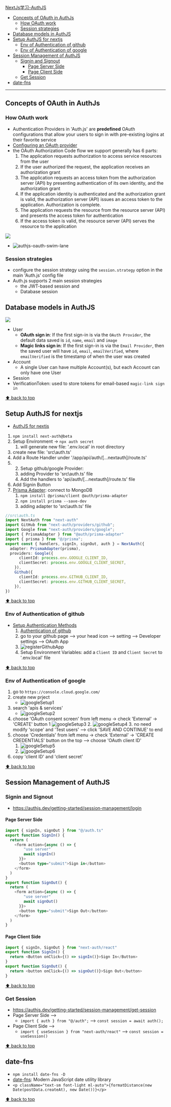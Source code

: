 [NextJs学习-AuthJS](#top)

- [Concepts of OAuth in AuthJs](#concepts-of-oauth-in-authjs)
  - [How OAuth work](#how-oauth-work)
  - [Session strategies](#session-strategies)
- [Database models in AuthJS](#database-models-in-authjs)
- [Setup AuthJS for nextjs](#setup-authjs-for-nextjs)
  - [Env of Authentication of github](#env-of-authentication-of-github)
  - [Env of Authentication of google](#env-of-authentication-of-google)
- [Session Management of AuthJS](#session-management-of-authjs)
  - [Signin and Signout](#signin-and-signout)
    - [Page Server Side](#page-server-side)
    - [Page Client Side](#page-client-side)
  - [Get Session](#get-session)
- [date-fns](#date-fns)

--------------------------------------
## Concepts of OAuth in AuthJs

### How OAuth work

- Authentication Providers in 'Auth.js' are **predefined** OAuth configurations that allow your users to sign in with pre-existing logins at their favorite service
- [Configuring an OAuth provider](https://authjs.dev/guides/configuring-oauth-providers)
- the OAuth Authorization Code flow we support generally has 6 parts:
  1. The application requests authorization to access service resources from the user
  2. If the user authorized the request, the application receives an authorization grant
  3. The application requests an access token from the authorization server (API) by presenting authentication of its own identity, and the authorization grant
  4. If the application identity is authenticated and the authorization grant is valid, the authorization server (API) issues an access token to the application. Authorization is complete.
  5. The application requests the resource from the resource server (API) and presents the access token for authentication
  6. If the access token is valid, the resource server (API) serves the resource to the application

<img src="./images/authJS-OAuth.svg">

- ![authjs-oauth-swim-lane](./images/authjs-oauth-swim-lane.png)

### Session strategies

- configure the session strategy using the `session.strategy` option in the main 'Auth.js' config file
- Auth.js supports 2 main session strategies
  - the JWT-based session and
  - Database session

## Database models in AuthJS

<img src="./images/authJS-models.svg">

- User
  - **OAuth sign in**: If the first sign-in is via the `OAuth Provider`, the default data saved is `id`, `name`, `email` and `image`
  - **Magic links sign in**: If the first sign-in is via the `Email Provider`, then the saved user will have `id`, `email`, `emailVerified`, where `emailVerified` is the timestamp of when the user was created
- Account
  - A single User can have multiple Account(s), but each Account can only have one User
- Session
- VerificationToken: used to store tokens for email-based `magic-link sign in`

[⬆ back to top](#top)

## Setup AuthJS for nextjs

- [AuthJS for nextjs](https://authjs.dev/getting-started/installation?framework=next.js)
1. `npm install next-auth@beta`
2. Setup Environment  -> `npx auth secret`
   1. will generate new file: '.env.local' in root directory
3. create new file: 'src\auth.ts'
4. Add a Route Handler under '/app/api/auth/[...nextauth]/route.ts'
5. 2. Setup github/google Provider:
   1. adding Provider to 'src\auth.ts' file
   2. Add the handlers to 'api/auth/[...nextauth]/route.ts' file
8. Add Signin Button
9. [Prisma Adapter](https://authjs.dev/getting-started/adapters/prisma): connect to MongoDB
   1.  `npm install @prisma/client @auth/prisma-adapter`
   2.  `npm install prisma --save-dev`
   3.  adding adapter to 'src\auth.ts' file

```ts
//src\auth.ts
import NextAuth from "next-auth"
import GitHub from "next-auth/providers/github";
import Google from "next-auth/providers/google";
import { PrismaAdapter } from "@auth/prisma-adapter"
import { prisma } from "@/prisma";
export const { handlers, signIn, signOut, auth } = NextAuth({
  adapter: PrismaAdapter(prisma),
  providers: Google({
      clientId: process.env.GOOGLE_CLIENT_ID,
      clientSecret: process.env.GOOGLE_CLIENT_SECRET,
    }),
    Github({
      clientId: process.env.GITHUB_CLIENT_ID,
      clientSecret: process.env.GITHUB_CLIENT_SECRET,
    }),
})
```

[⬆ back to top](#top)

### Env of Authentication of github

- [Setup Authentication Methods](https://authjs.dev/getting-started/authentication/oauth)
   1. [Authentication of github](https://authjs.dev/getting-started/authentication/oauth)
   2. go to your github page --> your head icon --> setting -->  Developer settings  --> OAuth App
   3. ![registerGithubApp](./images/registerGithubApp.png)
   4. Setup Environment Variables: add a `Client ID` and `Client Secret` to '.env.local' file

[⬆ back to top](#top)

### Env of Authentication of google

1. go to `https://console.cloud.google.com/`
2. create new prject
   - ![googleSetup1](googleSetup1.png)
3. search 'apis & services'
   - ![googleSetup2](googleSetup2.png)
4. choose 'OAuth consent screen' from left menu -> check 'External' -> 'CREATE' button
   1 ![googleSetup3](googleSetup3.png)
   2. ![googleSetup4](googleSetup4.png)
   3. no need modify 'scope' and 'Test users' --> click 'SAVE AND CONTINUE' to end
5. choose 'Credentials' from left menu -> check 'External' -> 'CREATE CREDENTIALS' button on the top --> choose 'OAuth client ID'
   1. ![googleSetup5](googleSetup5.png)
   2. ![googleSetup6](googleSetup6.png)
6. copy 'client ID' and 'client secret'

[⬆ back to top](#top)

## Session Management of AuthJS

### Signin and Signout

- https://authjs.dev/getting-started/session-management/login

#### Page Server Side

```ts
import { signIn, signOut } from "@/auth.ts"
export function SignIn() {
  return (
    <form action={async () => {
        "use server"
        await signIn()
      }}>
      <button type="submit">Sign in</button>
    </form>
  )
}
export function SignOut() {
  return (
    <form action={async () => {
        "use server"
        await signOut()
      }}>
      <button type="submit">Sign Out</button>
    </form>
  )
}
```

#### Page Client Side

```ts
import { signIn, SignOut } from "next-auth/react"
export function SignIn() {
  return <Button onClick={() => signIn()}>Sign In</Button>
}
export function SignOut() {
  return <button onClick={() => signOut()}>Sign Out</button>
}
```

[⬆ back to top](#top)

### Get Session

- https://authjs.dev/getting-started/session-management/get-session
- Page Server Side  -->
  - `import { auth } from "@/auth";`  --> `const session = await auth();`
- Page Client Side  -->
  - `import { useSession } from "next-auth/react"` --> `const session = useSession()`

[⬆ back to top](#top)

## date-fns

- `npm install date-fns -D`
- [date-fns](https://date-fns.org/docs/Getting-Started): Modern JavaScript date utility library
- `<p className="text-sm font-light ml-auto">{formatDistance(new Date(postData.createAt), new Date())}</p>`

[⬆ back to top](#top)
